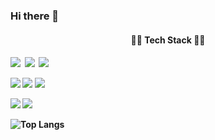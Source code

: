 ### Hi there 👋

<!--
**sunwoo1210/sunwoo1210** is a ✨ _special_ ✨ repository because its `README.md` (this file) appears on your GitHub profile.

Here are some ideas to get you started:

- 🔭 I’m currently working on ...
- 🌱 I’m currently learning ...
- 👯 I’m looking to collaborate on ...
- 🤔 I’m looking for help with ...
- 💬 Ask me about ...
- 📫 How to reach me: ...
- 😄 Pronouns: ...
- ⚡ Fun fact: ...
-->

<h4 align="center"> 👩‍💻 Tech Stack 👩‍💻 <h4>
  
<p align=<"center">
  <img src="https://img.shields.io/badge/python-3776AB?style=for-the-badge&logo=python&logoColor=white"/></a>&nbsp
  <img src="https://img.shields.io/badge/c++-00599C?style=for-the-badge&logo=c%2B%2B&logoColor=white"/></a>&nbsp 
  <img src="https://img.shields.io/badge/java-007396?style=for-the-badge&logo=java&logoColor=white"/></a>&nbsp <br>
  
  <img src="https://img.shields.io/badge/html5-E34F26?style=for-the-badge&logo=html5&logoColor=white"/></a>
  <img src="https://img.shields.io/badge/css-1572B6?style=for-the-badge&logo=css3&logoColor=white"/></a>
  <img src="https://img.shields.io/badge/javascript-F7DF1E?style=for-the-badge&logo=javascript&logoColor=black"/></a> <br>
  
  <img src="https://img.shields.io/badge/mysql-4479A1?style=for-the-badge&logo=mysql&logoColor=white"/></a>
  <img src="https://img.shields.io/badge/linux-FCC624?style=for-the-badge&logo=linux&logoColor=black"/></a> 
</p>

![Top Langs](https://github-readme-stats.vercel.app/api/top-langs/?username=sunwoo1210&layout=&theme=dark)
